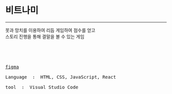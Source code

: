 <h1>비트나미</h1>
<hr>
못과 망치를 이용하여 리듬 게임하여 점수를 얻고<br>
스토리 진행을 통해 결말을 볼 수 있는 게임

<br><br>
<pre><span>
<a href="https://www.figma.com/file/iFyyKjhw6Mk4pomsEqExDw/IT%EC%87%BC-%EB%B9%84%ED%8A%B8%EB%82%98%EB%AF%B8?type=design&node-id=0-1&mode=design&t=ChNltVxAvcQHs5nN-0">figma</a><br>
Language  :  HTML, CSS, JavaScript, React <br>
tool  :  Visual Studio Code
</pre>